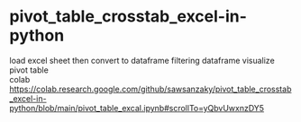 # pivot_table_crosstab_excel-in-python
load excel sheet then convert to dataframe
filtering  dataframe 
visualize pivot table  
 colab 
 https://colab.research.google.com/github/sawsanzaky/pivot_table_crosstab_excel-in-python/blob/main/pivot_table_excal.ipynb#scrollTo=yQbvUwxnzDY5
